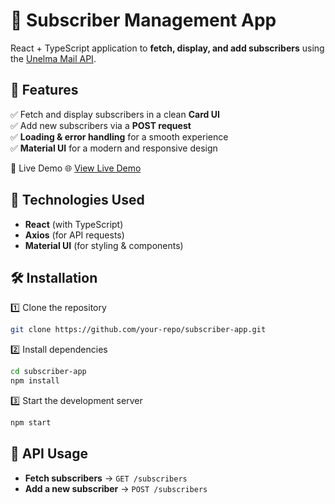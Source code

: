 # 📩 Subscriber Management App  

React + TypeScript application to **fetch, display, and add subscribers** using the [Unelma Mail API](https://www.unelmamail.com/).

## 🚀 Features  

✅ Fetch and display subscribers in a clean **Card UI**  
✅ Add new subscribers via a **POST request**  
✅ **Loading & error handling** for a smooth experience  
✅ **Material UI** for a modern and responsive design  

🔗 Live Demo
🌐 [View Live Demo](https://subscriber-c5wthvk2u-orghodebs-projects.vercel.app/)

## 📌 Technologies Used  

- **React** (with TypeScript)  
- **Axios** (for API requests)  
- **Material UI** (for styling & components)  

## 🛠️ Installation  

1️⃣ Clone the repository  

```bash
git clone https://github.com/your-repo/subscriber-app.git
```

2️⃣ Install dependencies  

```bash
cd subscriber-app
npm install
```

3️⃣ Start the development server  

```bash
npm start
```

## 🔗 API Usage  

- **Fetch subscribers** → `GET /subscribers`  
- **Add a new subscriber** → `POST /subscribers`  
